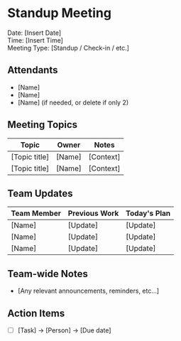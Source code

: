 # Standup Meeting
Date: [Insert Date] <br/>
Time: [Insert Time] <br/>
Meeting Type: [Standup / Check-in / etc.]

## Attendants
- [Name]
- [Name]
- [Name] (if needed, or delete if only 2)

## Meeting Topics
| Topic | Owner | Notes |
|-------|-------|--------------------|
| [Topic title] | [Name] | [Context] |
| [Topic title] | [Name] | [Context] |

## Team Updates
| Team Member |  Previous Work   | Today's Plan |
|-------------|------------------|--------------|
| [Name]      | [Update]         | [Update]     |
| [Name]      | [Update]         | [Update]     |
| [Name]      | [Update]         | [Update]     |

## Team-wide Notes
- [Any relevant announcements, reminders, etc...]



## Action Items
- [ ] [Task] → [Person] → [Due date]
